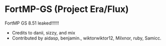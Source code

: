 # FortMP-GS (Project Era/Flux)
FortMP GS 8.51 leaked!!!!!!
- Credits to danii, sizzy, and mix
- Contributed by aidasp, benjamin., wiktorwiktor12, Milxnor, ruby, Samicc.
